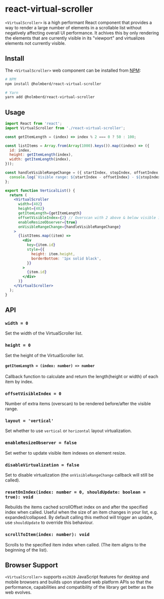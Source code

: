 # react-virtual-scroller

`<VirtualScroller>` is a high performant React component that provides a way to render a large number of elements in a scrollable list without negatively affecting overall UI performance. It achives this by only rendering the elements that are currently visible in its "viewport" and virtualizes elements not currently visible.

## Install

The `<VirtualScroller>` web component can be installed from [NPM](https://npmjs.org):

```sh
# NPM
npm install @holmberd/react-virtual-scroller

# Yarn
yarn add @holmberd/react-virtual-scroller

```

## Usage
```jsx
import React from 'react';
import VirtualScroller from './react-virtual-scroller';

const getItemLength = (index) => index % 2 === 0 ? 50 : 100;

const listItems = Array.from(Array(1000).keys()).map((index) => ({
  id: index,
  height: getItemLength(index),
  width: getItemLength(index),
}));

const handleVisibleRangeChange = ({ startIndex, stopIndex, offsetIndex }) => {
  console.log(`Visible range: ${startIndex - offsetIndex} - ${stopIndex + offsetIndex}`);
};

export function VerticalList() {
  return (
    <VirtualScroller
      width={402}
      height={402}
      getItemLength={getItemLength}
      offsetVisibleIndex={2} // Overscan with 2 above & below visible index.
      enableResizeObserver={true}
      onVisibleRangeChange={handleVisibleRangeChange}
    >
      {listItems.map((item) =>
        <div
          key={item.id}
          style={{
            height: item.height,
            borderBottom: '1px solid black',
          }}
        >
          {item.id}
        </div>
      )}
    </VirtualScroller>
  );
}
```

## API

### `width = 0`
Set the width of the VirtualScroller list.

### `height = 0`
Set the height of the VirtualScroller list.
#### `getItemLength = (index: number) => number`
Callback function to calculate and return the length(height or width) of each item by index.

### `offsetVisibleIndex = 0`
Number of extra items (overscan) to be rendered before/after the visible range.

### `layout = 'vertical'`
Set whether to use `vertical` or `horizontal` layout virtualization.

### `enableResizeObserver = false`
Set wether to update visible item indexes on element resize.

### `disableVirtualization = false`
Set to disable virtualization (the `onVisibleRangeChange` callback will still be called).

### `resetOnIndex(index: number = 0, shouldUpdate: boolean = true): void`
Rebuilds the items cached scrollOffset index on and after the specified index when called. Useful when the size of an item changes in your list, e.g. expanded/collapsed. By default calling this method will trigger an update, use `shouldUpdate` to override this behaviour.

### `scrollToItem(index: number): void`
Scrolls to the specified item index when called. (The item aligns to the beginning of the list).

## Browser Support
`<VirtualScroller>` supports `es2020` JavaScript features for desktop and
mobile browsers and builds upon standard web platform APIs so that the performance,
capabilities and compatibility of the library get better as the web evolves.